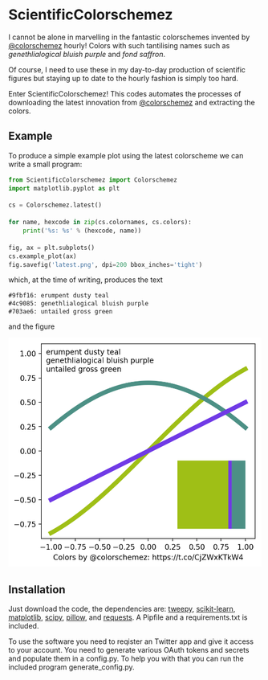# ScientificColorschemez

I cannot be alone in marvelling in the fantastic colorschemes invented by [@colorschemez](https://twitter.com/colorschemez) hourly! Colors with such tantilising names such as *genethlialogical bluish purple* and *fond saffron*.

Of course, I need to use these in my day-to-day production of scientific figures but staying up to date to the hourly fashion is simply too hard.

Enter ScientificColorschemez! This codes automates the processes of downloading the latest innovation from [@colorschemez](https://twitter.com/colorschemez) and extracting the colors.

## Example

To produce a simple example plot using the latest colorscheme we can write a small program:

```python
from ScientificColorschemez import Colorschemez
import matplotlib.pyplot as plt

cs = Colorschemez.latest()

for name, hexcode in zip(cs.colornames, cs.colors):
    print('%s: %s' % (hexcode, name))

fig, ax = plt.subplots()
cs.example_plot(ax)
fig.savefig('latest.png', dpi=200 bbox_inches='tight')
```

which, at the time of writing, produces the text

```
#9fbf16: erumpent dusty teal
#4c9085: genethlialogical bluish purple
#703ae6: untailed gross green
```

and the figure

![example](./latest.png)



## Installation

Just download the code, the dependencies are: 
[tweepy](www.tweepy.org/), [scikit-learn](http://scikit-learn.org/), [matplotlib](https://matplotlib.org/), [scipy](https://www.scipy.org/), [pillow](https://python-pillow.org/), and [requests](http://docs.python-requests.org/en/master/).
A Pipfile and a requirements.txt is included.

To use the software you need to reqister an Twitter app and give it access to your account. You need to generate various OAuth tokens and secrets and populate them in a config.py. To help you with that you can run the included program generate_config.py.